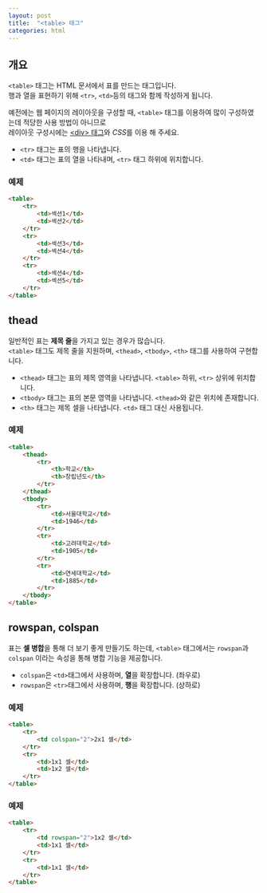 ```yaml
---
layout: post
title:  "<table> 태그"
categories: html
---
```


## 개요
`<table>` 태그는 HTML 문서에서 표를 만드는 태그입니다.  
행과 열을 표현하기 위해 `<tr>`, `<td>`등의 태그와 함께 작성하게 됩니다.

예전에는 웹 페이지의 레이아웃을 구성할 때, `<table>` 태그를 이용하여 많이 구성하였는데 적당한 사용 방법이 아니므로  
레이아웃 구성시에는 [&lt;div&gt; 태그](/html-course/div-태그)와 *CSS*를 이용 해 주세요.

- `<tr>` 태그는 표의 행을 나타냅니다.
- `<td>` 태그는 표의 열을 나타내며, `<tr>` 태그 하위에 위치합니다.


### 예제
```html
<table>
	<tr>
		<td>섹션1</td>
		<td>섹션2</td>
	</tr>
	<tr>
		<td>섹션3</td>
		<td>섹션4</td>
	</tr>
	<tr>
		<td>섹션4</td>
		<td>섹션5</td>
	</tr>
</table>
```

## thead
일반적인 표는 **제목 줄**을 가지고 있는 경우가 많습니다.  
`<table>` 태그도 제목 줄을 지원하며, `<thead>`, `<tbody>`, `<th>` 태그를 사용하여 구현합니다.

- `<thead>` 태그는 표의 제목 영역을 나타냅니다. `<table>` 하위, `<tr>` 상위에 위치합니다.
- `<tbody>` 태그는 표의 본문 영역을 나타냅니다. `<thead>`와 같은 위치에 존재합니다.
- `<th>` 태그는 제목 셀을 나타냅니다. `<td>` 태그 대신 사용됩니다.


### 예제
```html
<table>
	<thead>
		<tr>
			<th>학교</th>
			<th>창립년도</th>
		</tr>
	</thead>
	<tbody>
		<tr>
			<td>서울대학교</td>
			<td>1946</td>
		</tr>
		<tr>
			<td>고려대학교</td>
			<td>1905</td>
		</tr>
		<tr>
			<td>연세대학교</td>
			<td>1885</td>
		</tr>
	</tbody>
</table>
```


## rowspan, colspan
표는 **셀 병합**을 통해 더 보기 좋게 만들기도 하는데, `<table>` 태그에서는 `rowspan`과 `colspan` 이라는 속성을 통해 병합 기능을 제공합니다.

- `colspan`은 `<td>`태그에서 사용하며, **열**을 확장합니다. (좌우로)
- `rowspan`은 `<tr>`태그에서 사용하며, **행**을 확장합니다. (상하로)

### 예제
```html
<table>
	<tr>
		<td colspan="2">2x1 셀</td>
	</tr>
	<tr>
		<td>1x1 셀</td>
		<td>1x2 셀</td>
	</tr>
</table>
```

### 예제
```html
<table>
	<tr>
		<td rowspan="2">1x2 셀</td>
      	<td>1x1 셀</td>
	</tr>
	<tr>
		<td>1x1 셀</td>
	</tr>
</table>
```

